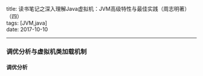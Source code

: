 title: 读书笔记之深入理解Java虚拟机：JVM高级特性与最佳实践（周志明著）（四）  
tags: [JVM,java]  
date: 2017-10-10

---  

### 调优分析与虚拟机类加载机制 ###  

#### 调优分析 ####  
